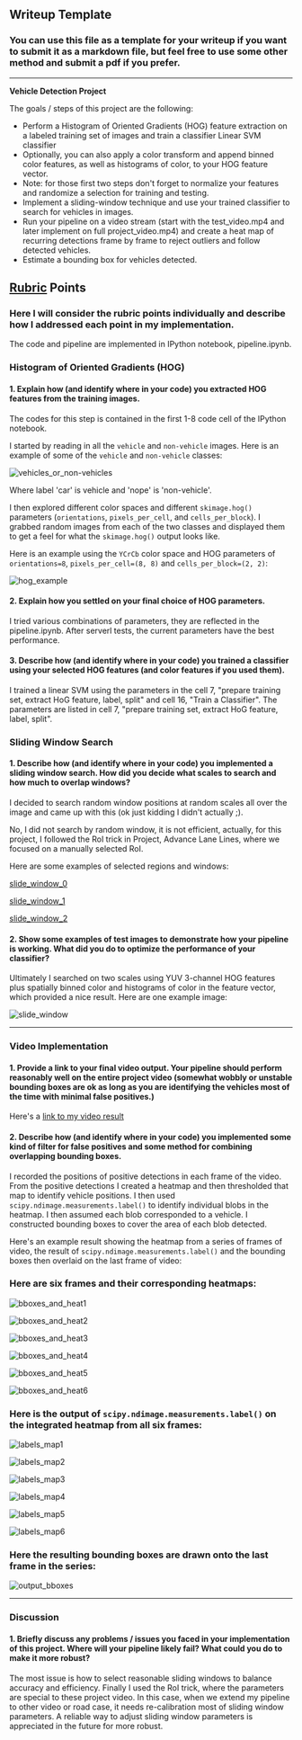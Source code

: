 ## Writeup Template
### You can use this file as a template for your writeup if you want to submit it as a markdown file, but feel free to use some other method and submit a pdf if you prefer.

---

**Vehicle Detection Project**

The goals / steps of this project are the following:

* Perform a Histogram of Oriented Gradients (HOG) feature extraction on a labeled training set of images and train a classifier Linear SVM classifier
* Optionally, you can also apply a color transform and append binned color features, as well as histograms of color, to your HOG feature vector. 
* Note: for those first two steps don't forget to normalize your features and randomize a selection for training and testing.
* Implement a sliding-window technique and use your trained classifier to search for vehicles in images.
* Run your pipeline on a video stream (start with the test_video.mp4 and later implement on full project_video.mp4) and create a heat map of recurring detections frame by frame to reject outliers and follow detected vehicles.
* Estimate a bounding box for vehicles detected.

[//]: # (Image References)
[image1]: ./output_images/car_not_car.png
[image2]: ./output_images/HOG_example.png
[image3_0]: ./output_images/sliding_windows0.png
[image3_1]: ./output_images/sliding_windows2.png
[image3_2]: ./output_images/sliding_windows3.png
[image4]: ./output_images/sliding_window.png
[image5_1]: ./output_images/bboxes_and_heat1.png
[image5_2]: ./output_images/bboxes_and_heat2.png
[image5_3]: ./output_images/bboxes_and_heat3.png
[image5_4]: ./output_images/bboxes_and_heat4.png
[image5_5]: ./output_images/bboxes_and_heat5.png
[image5_6]: ./output_images/bboxes_and_heat6.png
[image6_1]: ./output_images/labels_map.png
[image6_2]: ./output_images/labels_map2.png
[image6_3]: ./output_images/labels_map3.png
[image6_4]: ./output_images/labels_map4.png
[image6_5]: ./output_images/labels_map5.png
[image6_6]: ./output_images/labels_map6.png
[image7]: ./output_images/output_bboxes.png
[video1]: ./project_video.mp4

## [Rubric](https://review.udacity.com/#!/rubrics/513/view) Points
### Here I will consider the rubric points individually and describe how I addressed each point in my implementation.  

The code and pipeline are implemented in IPython notebook, pipeline.ipynb.

### Histogram of Oriented Gradients (HOG)

#### 1. Explain how (and identify where in your code) you extracted HOG features from the training images.

The codes for this step is contained in the first 1-8 code cell of the IPython notebook.

I started by reading in all the `vehicle` and `non-vehicle` images.  Here is an example of some of the `vehicle` and `non-vehicle` classes:

![vehicles_or_non-vehicles][image1]

Where label 'car' is vehicle and 'nope' is 'non-vehicle'.  

I then explored different color spaces and different `skimage.hog()` parameters (`orientations`, `pixels_per_cell`, and `cells_per_block`).  I grabbed random images from each of the two classes and displayed them to get a feel for what the `skimage.hog()` output looks like.

Here is an example using the `YCrCb` color space and HOG parameters of `orientations=8`, `pixels_per_cell=(8, 8)` and `cells_per_block=(2, 2)`:

![hog_example][image2]

#### 2. Explain how you settled on your final choice of HOG parameters.

I tried various combinations of parameters, they are reflected in the pipeline.ipynb. After serverl tests, the current parameters have the best performance.

#### 3. Describe how (and identify where in your code) you trained a classifier using your selected HOG features (and color features if you used them).

I trained a linear SVM using the parameters in the cell 7, "prepare training set, extract HoG feature, label, split" and cell 16, "Train a Classifier". 
The parameters are listed in cell 7, "prepare training set, extract HoG feature, label, split".

### Sliding Window Search

#### 1. Describe how (and identify where in your code) you implemented a sliding window search.  How did you decide what scales to search and how much to overlap windows?

I decided to search random window positions at random scales all over the image and came up with this (ok just kidding I didn't actually ;).

No, I did not search by random window, it is not efficient, actually, for this project, I followed the RoI trick in Project, Advance Lane Lines, where we focused on a manually selected RoI.

Here are some examples of selected regions and windows:

[slide_window_0][image3_0]

[slide_window_1][image3_1]

[slide_window_2][image3_2]

#### 2. Show some examples of test images to demonstrate how your pipeline is working.  What did you do to optimize the performance of your classifier?

Ultimately I searched on two scales using YUV 3-channel HOG features plus spatially binned color and histograms of color in the feature vector, which provided a nice result.  Here are one example image:

![slide_window][image4]

---

### Video Implementation

#### 1. Provide a link to your final video output.  Your pipeline should perform reasonably well on the entire project video (somewhat wobbly or unstable bounding boxes are ok as long as you are identifying the vehicles most of the time with minimal false positives.)
Here's a [link to my video result](./project_video.mp4)


#### 2. Describe how (and identify where in your code) you implemented some kind of filter for false positives and some method for combining overlapping bounding boxes.

I recorded the positions of positive detections in each frame of the video.  From the positive detections I created a heatmap and then thresholded that map to identify vehicle positions.  I then used `scipy.ndimage.measurements.label()` to identify individual blobs in the heatmap.  I then assumed each blob corresponded to a vehicle.  I constructed bounding boxes to cover the area of each blob detected.  

Here's an example result showing the heatmap from a series of frames of video, the result of `scipy.ndimage.measurements.label()` and the bounding boxes then overlaid on the last frame of video:

### Here are six frames and their corresponding heatmaps:

![bboxes_and_heat1][image5_1]

![bboxes_and_heat2][image5_2]

![bboxes_and_heat3][image5_3]

![bboxes_and_heat4][image5_4]

![bboxes_and_heat5][image5_5]

![bboxes_and_heat6][image5_6]


### Here is the output of `scipy.ndimage.measurements.label()` on the integrated heatmap from all six frames:

![labels_map1][image6_1]

![labels_map2][image6_2]

![labels_map3][image6_3]

![labels_map4][image6_4]

![labels_map5][image6_5]

![labels_map6][image6_6]


### Here the resulting bounding boxes are drawn onto the last frame in the series:

![output_bboxes][image7]

---

### Discussion

#### 1. Briefly discuss any problems / issues you faced in your implementation of this project.  Where will your pipeline likely fail?  What could you do to make it more robust?

The most issue is how to select reasonable sliding windows to balance accuracy and efficiency. Finally I used the RoI trick, where the parameters are special to these project video. 
In this case, when we extend my pipeline to other video or road case, it needs re-calibration most of sliding window parameters.
A reliable way to adjust sliding window parameters is appreciated in the future for more robust.
